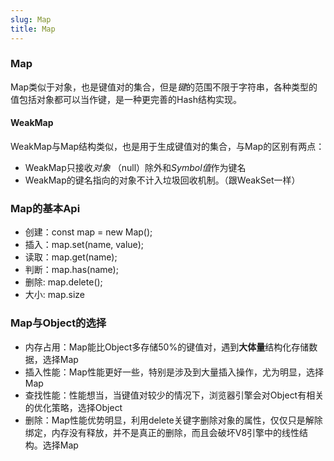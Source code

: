 ```yaml
---
slug: Map
title: Map
---
```


### Map

Map类似于对象，也是键值对的集合，但是*键*的范围不限于字符串，各种类型的值包括对象都可以当作键，是一种更完善的Hash结构实现。

#### WeakMap

WeakMap与Map结构类似，也是用于生成键值对的集合，与Map的区别有两点：

* WeakMap只接收*对象* （null）除外和*Symbol值*作为键名
* WeakMap的键名指向的对象不计入垃圾回收机制。（跟WeakSet一样）

### Map的基本Api

* 创建：const map = new Map();
* 插入：map.set(name, value);
* 读取：map.get(name);
* 判断：map.has(name);
* 删除: map.delete();
* 大小: map.size



### Map与Object的选择

* 内存占用：Map能比Object多存储50%的键值对，遇到**大体量**结构化存储数据，选择Map
* 插入性能：Map性能更好一些，特别是涉及到大量插入操作，尤为明显，选择Map
* 查找性能：性能想当，当键值对较少的情况下，浏览器引擎会对Object有相关的优化策略，选择Object
* 删除：Map性能优势明显，利用delete关键字删除对象的属性，仅仅只是解除绑定，内存没有释放，并不是真正的删除，而且会破坏V8引擎中的线性结构。选择Map
